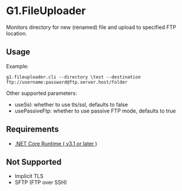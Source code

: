 # G1.FileUploader

Monitors directory for new (renamed) file and upload to specified FTP location.

## Usage 

Example:

`g1.fileuploader.cli --directory \test --destination ftp://username:password@ftp.server.host/folder`

Other supported parameters:
- useSsl: whether to use tls/ssl, defaults to false
- usePassiveFtp: whether to use passive FTP mode, defaults to true

## Requirements
- [.NET Core Runtime ( v3.1 or later )](https://dotnet.microsoft.com/en-us/download)

## Not Supported
- Implicit TLS
- SFTP (FTP over SSH) 